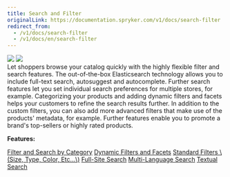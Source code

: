 ```yaml
---
title: Search and Filter
originalLink: https://documentation.spryker.com/v1/docs/search-filter
redirect_from:
  - /v1/docs/search-filter
  - /v1/docs/en/search-filter
---
```


<div class='feature-text'>
    <div class='feature-images'>
    <img class="light-mode" src="https://spryker.s3.eu-central-1.amazonaws.com/docs/Document+360/Capabilities+icons/light/search.svg"/>
    <img class="dark-mode" src="https://spryker.s3.eu-central-1.amazonaws.com/docs/Document+360/Capabilities+icons/dark/search.svg"/>
    </div>
    <div class="feature-text-wrap">
Let shoppers browse your catalog quickly with the highly flexible filter and search features. The out-of-the-box Elasticsearch technology allows you to include full-text search, autosuggest and autocomplete. Further search features let you set individual search preferences for multiple stores, for example. Categorizing your products and adding dynamic filters and facets helps your customers to refine the search results further. In addition to the custom filters, you can also add more advanced filters that make use of the products' metadata, for example. Further features enable you to promote a brand's top-sellers or highly rated products.
        </div>
</div>

**Features:**
<div>
<a class="feature-link" href="https://documentation.spryker.com/v1/docs/filter-search-by-category">Filter and Search by Category</a>
    <a class="feature-link" href="https://documentation.spryker.com/v1/docs/dynamic-filter-facets">Dynamic Filters and Facets</a>
<a class="feature-link" href="https://documentation.spryker.com/v1/docs/standard-filters">Standard Filters \(Size, Type, Color, Etc...\)</a>
<a class="feature-link" href="https://documentation.spryker.com/v1/docs/full-site-search">Full-Site Search</a>
<a class="feature-link" href="https://documentation.spryker.com/v1/docs/multi-language-search">Multi-Language Search</a>
<a class="feature-link" href="https://documentation.spryker.com/v1/docs/textual-search">Textual Search</a>
